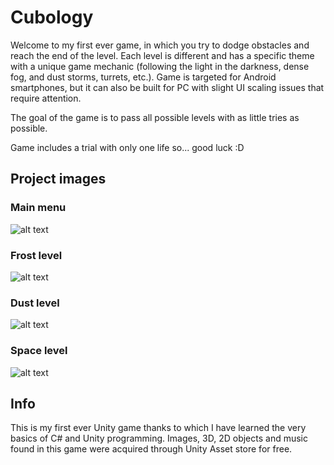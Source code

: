 # Cubology 

Welcome to my first ever game, in which you try to dodge obstacles and reach the end of the level. 
Each level is different and has a specific theme with a unique game mechanic 
(following the light in the darkness, dense fog, and dust storms, turrets, etc.). 
Game is targeted for Android smartphones, but 
it can also be built for PC with slight UI scaling issues that require attention.

The goal of the game is to pass all possible levels with as little tries as possible. 

Game includes a trial with only one life so... good luck :D

## Project images
### Main menu
![alt text](https://github.com/Gilderko/GameDesignProject/blob/main/LevelImages/MainMenu.png?raw=true)

### Frost level
![alt text](https://github.com/Gilderko/GameDesignProject/blob/main/LevelImages/FrostLevel.png?raw=true)

### Dust level
![alt text](https://github.com/Gilderko/GameDesignProject/blob/main/LevelImages/DesertLevel.png?raw=true)

### Space level
![alt text](https://github.com/Gilderko/GameDesignProject/blob/main/LevelImages/SpaceLevel.png?raw=true)

## Info
This is my first ever Unity game thanks to which I have learned the very basics of C# and Unity programming.
Images, 3D, 2D objects and music found in this game were acquired through Unity Asset store for free.
